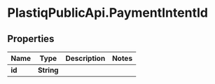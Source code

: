# PlastiqPublicApi.PaymentIntentId

## Properties

Name | Type | Description | Notes
------------ | ------------- | ------------- | -------------
**id** | **String** |  | 


